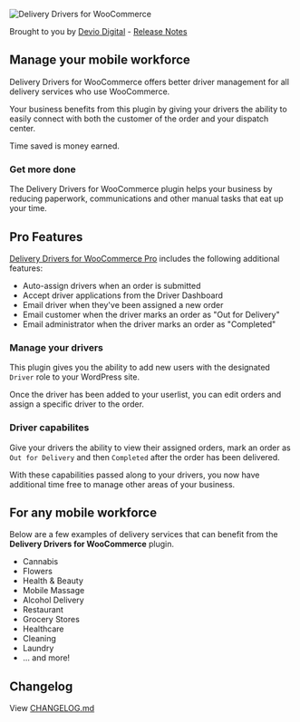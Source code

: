 ![Delivery Drivers for WooCommerce](https://robertdevore.com/wp-content/uploads/2018/09/ddwc-logo.png)

Brought to you by [Devio Digital](https://deviodigital.com) - [Release Notes](https://robertdevore.com/delivery-drivers-for-woocommerce/)

## Manage your mobile workforce

Delivery Drivers for WooCommerce offers better driver management for all delivery services who use WooCommerce.

Your business benefits from this plugin by giving your drivers the ability to easily connect with both the customer of the order and your dispatch center.

Time saved is money earned.

### Get more done

The Delivery Drivers for WooCommerce plugin helps your business by reducing paperwork, communications and other manual tasks that eat up your time.

## Pro Features

[Delivery Drivers for WooCommerce Pro](https://deviodigital.com/product/delivery-drivers-for-woocommerce-pro/) includes the following additional features:

* Auto-assign drivers when an order is submitted
* Accept driver applications from the Driver Dashboard
* Email driver when they've been assigned a new order
* Email customer when the driver marks an order as "Out for Delivery"
* Email administrator when the driver marks an order as "Completed"

### Manage your drivers

This plugin gives you the ability to add new users with the designated `Driver` role to your WordPress site.

Once the driver has been added to your userlist, you can edit orders and assign a specific driver to the order.

### Driver capabilites

Give your drivers the ability to view their assigned orders, mark an order as `Out for Delivery` and then `Completed` after the order has been delivered.

With these capabilities passed along to your drivers, you now have additional time free to manage other areas of your business.

## For any mobile workforce

Below are a few examples of delivery services that can benefit from the **Delivery Drivers for WooCommerce** plugin.

* Cannabis
* Flowers
* Health & Beauty
* Mobile Massage
* Alcohol Delivery
* Restaurant
* Grocery Stores
* Healthcare
* Cleaning
* Laundry
* ... and more!

## Changelog

View [CHANGELOG.md](https://github.com/robertdevore/delivery-drivers-for-woocommerce/blob/master/CHANGELOG.md)